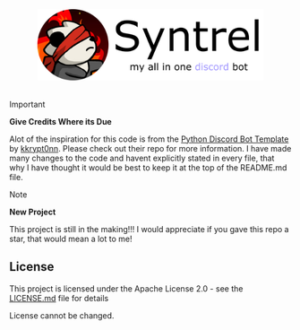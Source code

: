 <div align="center">
  <picture>
    <source media="(prefers-color-scheme: dark)" srcset="assets/bannerdark.png">
    <source media="(prefers-color-scheme: light)" srcset="assets/bannerlight.png">
    <img alt="Neos Helper Bot Banner" src="assets/bannerlight.png" style="width: 80%; height: auto;">
  </picture>
</div>

<br>

> [!IMPORTANT]
> **Give Credits Where its Due**
> 
> Alot of the inspiration for this code is from the [Python Discord Bot Template](https://github.com/kkrypt0nn/Python-Discord-Bot-Template) by [kkrypt0nn](https://github.com/kkrypt0nn). Please check out their repo for more information. I have made many changes to the code and havent explicitly stated in every file, that why I have thought it would be best to keep it at the top of the README.md file.

> [!NOTE]
> **New Project**
> 
> This project is still in the making!!! I would appreciate if you gave this repo a star, that would mean a lot to me!


## License

This project is licensed under the Apache License 2.0 - see the [LICENSE.md](LICENSE.md) file for details

License cannot be changed.
